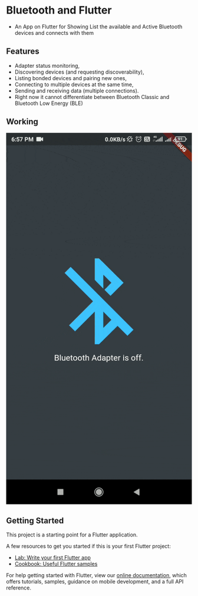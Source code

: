 # Bluetooth and Flutter 

- An App on  Flutter for Showing List the available and Active Bluetooth devices and connects with them	

## Features

- Adapter status monitoring,
- Discovering devices (and requesting discoverability),
- Listing bonded devices and pairing new ones,
- Connecting to multiple devices at the same time,
- Sending and receiving data (multiple connections).
- Right now it cannot differentiate between Bluetooth Classic and Bluetooth Low Energy (BLE) 


## Working 

![](screenrecord.gif)
## Getting Started

This project is a starting point for a Flutter application.

A few resources to get you started if this is your first Flutter project:

- [Lab: Write your first Flutter app](https://flutter.dev/docs/get-started/codelab)
- [Cookbook: Useful Flutter samples](https://flutter.dev/docs/cookbook)

For help getting started with Flutter, view our
[online documentation](https://flutter.dev/docs), which offers tutorials,
samples, guidance on mobile development, and a full API reference.
